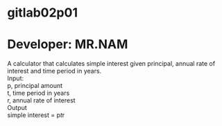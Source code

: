 # gitlab02p01
# Developer: MR.NAM</br>
A calculator that calculates simple interest given principal, annual rate of interest and time 
period in years.</br>
Input:</br>
 p, principal amount</br>
 t, time period in years</br>
 r, annual rate of interest</br>
Output</br>
 simple interest = p*t*r</br>
